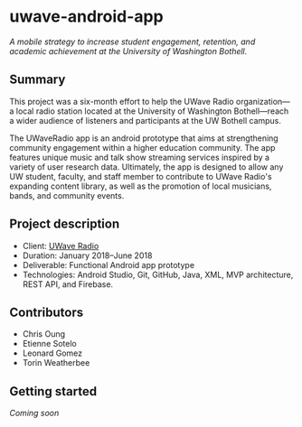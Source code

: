 # uwave-android-app

_A mobile strategy to increase student engagement, retention, and academic achievement at the University of Washington Bothell._

## Summary

This project was a six-month effort to help the UWave Radio organization—a local radio station located at the University of Washington Bothell—reach a wider audience of listeners and participants at the UW Bothell campus. 

The UWaveRadio app is an android prototype that aims at strengthening community engagement within a higher education community. The app features unique music and talk show streaming services inspired by a variety of user research data. Ultimately, the app is designed to allow any UW student, faculty, and staff member to contribute to UWave Radio's expanding content library, as well as the promotion of local musicians, bands, and community events.

## Project description

- Client: [UWave Radio](uwave.fm)
- Duration: January 2018–June 2018
- Deliverable: Functional Android app prototype
- Technologies: Android Studio, Git, GitHub, Java, XML, MVP architecture, REST API, and Firebase.

## Contributors

- Chris Oung
- Etienne Sotelo
- Leonard Gomez
- Torin Weatherbee

## Getting started

_Coming soon_


